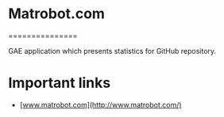 # Matrobot.com
===============

GAE application which presents statistics for GitHub repository.

Important links
===============

- [www.matrobot.com](http://www.matrobot.com/)


